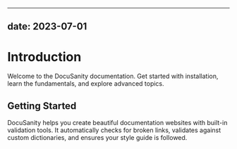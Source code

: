 
---
date: 2023-07-01
---

# Introduction

Welcome to the DocuSanity documentation. Get started with installation, learn the fundamentals, and explore advanced topics.

## Getting Started

DocuSanity helps you create beautiful documentation websites with built-in validation tools. It automatically checks for broken links, validates against custom dictionaries, and ensures your style guide is followed.
